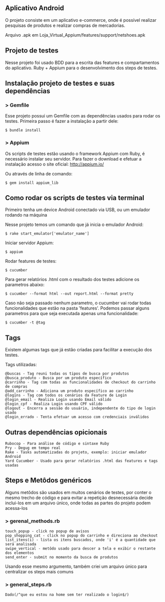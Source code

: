 ## Aplicativo Android

O projeto consiste em um aplicativo e-commerce, onde é possível realizar pesquisas de produtos e realizar compras de mercadorias.

Arquivo .apk em Loja_Virtual_Appium/features/support/netshoes.apk

## Projeto de testes

Nesse projeto foi usado BDD para a escrita das features e compartamentos do aplicativo. 
Ruby + Appium para o desenvolvimento dos steps de testes.

## Instalação projeto de testes e suas dependências

### > Gemfile

Esse projeto possui um Gemfile com as dependências usados para rodar os testes. Primeira passo é fazer a instalação a partir dele: 
```
$ bundle install
```

### > Appium

Os scripts de testes estão usando o framework Appium com Ruby, é necessário instalar seu servidor. Para fazer o download e efetuar a instalação acesso o site oficial: 
http://appium.io/

Ou através de linha de comando:
```
$ gem install appium_lib
```

## Como rodar os scripts de testes via terminal 

Primeiro tenha um device Android conectado via USB, ou um emulador rodando na máquina

Nesse projeto temos um comando que já inicia o emulador Android:
```
$ rake start_emulator['emulator_name']
```

Iniciar servidor Appium:
```
$ appium
```

Rodar features de testes:
```
$ cucumber 
```

Para gerar relatórios .html com o resultado dos testes adicione os parametros abaixo:
```
$ cucumber --format html --out report.html --format pretty
```

Caso não seja passado nenhum parametro, o cucumber vai rodar todas funcionalidades que estão na pasta 'features'.
Podemos passar alguns parametros para que seja executada apenas uma funcionalidade:
```
$ cucumber -t @tag
```

## Tags

Existem algumas tags que já estão criadas para facilitar a execução dos testes.

Tags utilizadas:
```
@buscas - Tag reuni todas os tipos de busca por produtos
@busca_produto - Busca por um produto específico 
@carrinho - Tag com todas as funcionalidades de checkout do carrinho de compras
@add_carrinho - Adiciona um produto específico ao carrinho
@logins - Tag com todos os cenários da Feature de Login
@login_email - Realiza Login usando Email válido
@login_cpf - Realiza Login usando CPF válido
@logout - Encerra a sessão do usuário, independente do tipo de login usado
@login_errado - Tenta efetuar um acesso com credenciais inválidos
```

## Outras dependências opicionais 
```
Rubocop - Para análise de código e sintaxe Ruby
Pry - Degug em tempo real 
Rake - Tasks automatizadas do projeto, exemplo: iniciar emulador Android
Yard Cucumber - Usado para gerar relatórios .html das features e tags usadas
```

## Steps e Metôdos genéricos

Alguns metôdos são usados em muitos cenários de testes, por conter o mesmo trecho de código e para evitar a repetição desnecessária decide inclui-los em um arquivo único, onde todas as partes do projeto podem acessa-los

### > gerenal_methods.rb
```
touch_popup - click no popup de avisos
pop_shopping_cat - click no popup do carrinho e direciona ao checkout
list_itens(i) - lista os itens buscados, onde 'i' é a quantidade que será analisada
swipe_vertical - metôdo usado para descer a tela e exibir o restante dos elementos
send_enter - submit no momento da busca de produtos
```

Usando esse mesmo argumento, também criei um arquivo único para centralizar os steps mais comuns 

### > general_steps.rb
```
Dado(/^que eu estou na home sem ter realizado o login$/) 
```